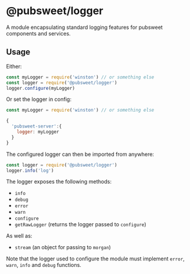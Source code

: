 # @pubsweet/logger

A module encapsulating standard logging features for pubsweet components and services.

## Usage

Either:

```javascript
const myLogger = require('winston') // or something else
const logger = require('@pubsweet/logger')
logger.configure(myLogger)
```

Or set the logger in config:

```javascript
const myLogger = require('winston') // or something else

{
  'pubsweet-server':{
    logger: myLogger
  }
}
```

The configured logger can then be imported from anywhere:

```javascript
const logger = require('@pubsweet/logger')
logger.info('log')
```

The logger exposes the following methods:

- `info`
- `debug`
- `error`
- `warn`
- `configure`
- `getRawLogger` (returns the logger passed to `configure`)

As well as:

- `stream` (an object for passing to `morgan`)

Note that the logger used to configure the module must implement `error`, `warn`, `info` and `debug` functions.
